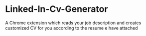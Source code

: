 # Linked-In-Cv-Generator
A Chrome extension which reads your job description and creates customized CV for you according to the resume e have attached
